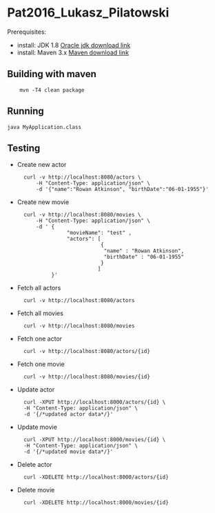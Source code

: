 # Pat2016_Lukasz_Pilatowski

Prerequisites:
- install: JDK 1.8 [Oracle jdk download link]
- install: Maven 3.x [Maven download link]

## Building with maven

        mvn -T4 clean package

## Running

    java MyApplication.class

## Testing

* Create new actor

		curl -v http://localhost:8080/actors \
			-H "Content-Type: application/json" \
			-d '{"name":"Rowan Atkinson", "birthDate":"06-01-1955"}'

* Create new movie

		curl -v http://localhost:8080/movies \
			-H "Content-Type: application/json" \
			-d ' {
                      "movieName": "test" ,
                      "actors": [
                                 {
                                  "name" : "Rowan Atkinson",
                                  "birthDate" : "06-01-1955"
                                 }
                                ]
			     }'

* Fetch all actors

		curl -v http://localhost:8080/actors


* Fetch all movies

		curl -v http://localhost:8080/movies

* Fetch one actor

		curl -v http://localhost:8080/actors/{id}

* Fetch one movie

		curl -v http://localhost:8080/movies/{id}

* Update actor

		curl -XPUT http://localhost:8000/actors/{id} \
		-H "Content-Type: application/json" \
		-d '{/*updated actor data*/}'

* Update movie

		curl -XPUT http://localhost:8000/movies/{id} \
		-H "Content-Type: application/json" \
		-d '{/*updated movie data*/}'

* Delete actor

		curl -XDELETE http://localhost:8000/actors/{id}

* Delete movie

		curl -XDELETE http://localhost:8000/movies/{id}

[Oracle jdk download link]:http://www.oracle.com/technetwork/java/javase/downloads/index.html
[Maven download link]: http://maven.apache.org/download.cgi?Preferred=ftp://mirror.reverse.net/pub/apache
